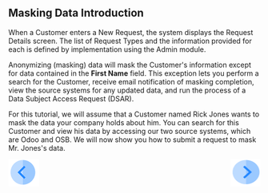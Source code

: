 ## Masking Data Introduction

When a Customer enters a New Request, the system displays the Request Details screen. The list of Request Types and the information provided for each is defined by implementation using the Admin module.

Anonymizing (masking) data will mask the Customer's information except for data contained in the **First Name** field. This exception lets you perform a search for the Customer, receive email notification of masking completion, view the source systems for any updated data, and run the process of a Data Subject Access Request (DSAR).

For this tutorial, we will assume that a Customer named Rick Jones wants to mask the data your company holds about him. You can search for this Customer and view his data by accessing our two source systems, which are Odoo and OSB. We will now show you how to submit a request to mask Mr. Jones's data.



[![Previous](/articles/demo_project/DPM_Demo_Project/images/Previous.png)]( /articles/demo_project/DPM_Demo_Project/05_Masking/01_Masking_Data_Main.md)[<img align="right" width="60" height="54" src="/articles/demo_project/DPM_Demo_Project/images/Next.png">](/articles/demo_project/DPM_Demo_Project/05_Masking/03_01_Masking_Data_Tutorial.md)
